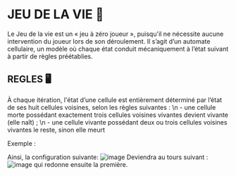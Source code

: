 # JEU DE LA VIE 🧬

Le Jeu de la vie est un « jeu à zéro joueur », puisqu'il ne nécessite aucune intervention du joueur lors de son déroulement.
Il s’agit d’un automate cellulaire, un modèle où chaque état conduit mécaniquement à l’état suivant à partir de règles préétablies.

## REGLES 🖥️

À chaque itération, l'état d’une cellule est entièrement déterminé par l’état de ses huit cellules voisines, selon les règles suivantes : \n
                - une cellule morte possédant exactement trois cellules voisines vivantes devient vivante (elle naît) ; \n
                - une cellule vivante possédant deux ou trois cellules voisines vivantes le reste, sinon elle meurt
                
                
Exemple : 

Ainsi, la configuration suivante: 
![image](https://user-images.githubusercontent.com/89457451/168296600-2e0fd297-41f1-4dd6-a2be-26d8a20125dc.png)
Deviendra au tours suivant : 
![image](https://user-images.githubusercontent.com/89457451/168296827-fa4f3796-0856-4ad5-8ce3-7c8b75f60eb5.png)
qui redonne ensuite la première.
